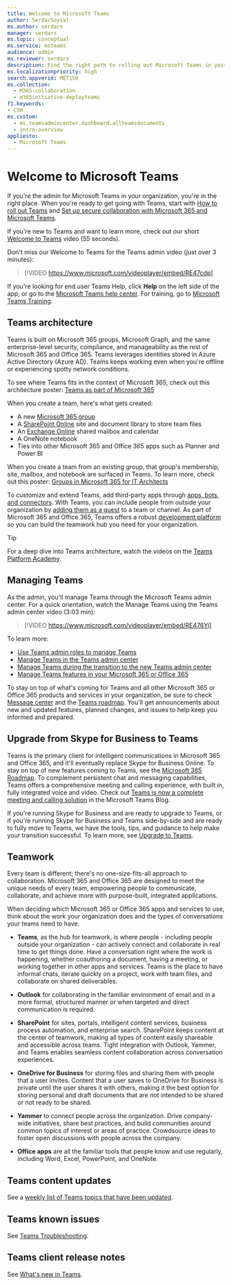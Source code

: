 ```yaml
---
title: Welcome to Microsoft Teams
author: SerdarSoysal
ms.author: serdars
manager: serdars
ms.topic: conceptual
ms.service: msteams
audience: admin
ms.reviewer: serdars
description: Find the right path to rolling out Microsoft Teams in your organization. Learn about the Teams infrastructure and using Teams with Microsoft 365 or Office 365.
ms.localizationpriority: high
search.appverid: MET150
ms.collection: 
  - M365-collaboration
  - m365initiative-deployteams
f1.keywords:
- CSH
ms.custom: 
  - ms.teamsadmincenter.dashboard.allteamsdocuments
  - intro-overview
appliesto: 
  - Microsoft Teams
---
```


# Welcome to Microsoft Teams
If you're the admin for Microsoft Teams in your organization, you're in the right place. When you're ready to get going with Teams, start with [How to roll out Teams](./deploy-overview.md) and [Set up secure collaboration with Microsoft 365 and Microsoft Teams](/microsoft-365/solutions/setup-secure-collaboration-with-teams).

If you're new to Teams and want to learn more, check out our short [Welcome to Teams](https://www.youtube.com/embed/s3aQV3T0D6c) video (55 seconds).

Don't miss our Welcome to Teams for the Teams admin video (just over 3 minutes):

> [!VIDEO https://www.microsoft.com/videoplayer/embed/RE47cdp]

If you're looking for end user Teams Help, click **Help** on the left side of the app, or go to the [Microsoft Teams help center](https://support.office.com/teams). For training, go to [Microsoft Teams Training](training-microsoft-teams-landing-page.md). 

## Teams architecture

Teams is built on Microsoft 365 groups, Microsoft Graph, and the same enterprise-level security, compliance, and manageability as the rest of Microsoft 365 and Office 365. Teams leverages identities stored in Azure Active Directory (Azure AD). Teams keeps working even when you're offline or experiencing spotty network conditions.

To see where Teams fits in the context of Microsoft 365, check out this architecture poster:  [Teams as part of Microsoft 365](teams-architecture-solutions-posters.md#teams-as-part-of-microsoft-365)

When you create a team, here's what gets created:
- A new [Microsoft 365 group](office-365-groups.md)
- A [SharePoint Online](sharepoint-onedrive-interact.md) site and document library to store team files
- An [Exchange Online](exchange-teams-interact.md) shared mailbox and calendar
- A OneNote notebook
- Ties into other Microsoft 365 and Office 365 apps such as Planner and Power BI

When you create a team from an existing group, that group's membership, site, mailbox, and notebook are surfaced in Teams. To learn more, check out this poster: [Groups in Microsoft 365 for IT Architects](teams-architecture-solutions-posters.md#groups-in-microsoft-365)

To customize and extend Teams, add third-party apps through [apps, bots, and connectors](deploy-apps-microsoft-teams-landing-page.md). With Teams, you can include people from outside your organization by [adding them as a guest](guest-access.md) to a team or channel. As part of Microsoft 365 and Office 365, Teams offers a robust [development platform](/microsoftteams/platform) so you can build the teamwork hub you need for your organization. 

> [!TIP]
> For a deep dive into Teams architecture, watch the videos on the [Teams Platform Academy](https://aka.ms/TeamsPlatformAcademy).

## Managing Teams

As the admin, you'll manage Teams through the Microsoft Teams admin center. For a quick orientation, watch the Manage Teams using the Teams admin center video (3:03 min):

> [!VIDEO https://www.microsoft.com/videoplayer/embed/RE476Yi]

To learn more:

- [Use Teams admin roles to manage Teams](using-admin-roles.md)
- [Manage Teams in the Teams admin center](manage-teams-skypeforbusiness-admin-center.md)
- [Manage Teams during the transition to the new Teams admin center](manage-teams-in-modern-portal.md)
- [Manage Teams features in your Microsoft 365 or Office 365](enable-features-office-365.md)

To stay on top of what's coming for Teams and all other Microsoft 365 or Office 365 products and services in your organization, be sure to check [Message center](https://admin.microsoft.com/AdminPortal/Home#/MessageCenter) and the [Teams roadmap](https://www.microsoft.com/microsoft-365/roadmap?rtc=1&filters=Microsoft%20Teams). You'll get announcements about new and updated features, planned changes, and issues to help keep you informed and prepared. 

## Upgrade from Skype for Business to Teams
Teams is the primary client for intelligent communications in Microsoft 365 and Office 365, and it'll eventually replace Skype for Business Online. To stay on top of new features coming to Teams, see the [Microsoft 365 Roadmap](https://aka.ms/O365Roadmap). To complement persistent chat and messaging capabilities, Teams offers a comprehensive meeting and calling experience, with built in, fully integrated voice and video. Check out [Teams is now a complete meeting and calling solution](https://techcommunity.microsoft.com/t5/Microsoft-Teams-Blog/Microsoft-Teams-is-now-a-complete-meeting-and-calling-solution/ba-p/236042) in the Microsoft Teams Blog.

If you're running Skype for Business and are ready to upgrade to Teams, or if you're running Skype for Business and Teams side-by-side and are ready to fully move to Teams, we have the tools, tips, and guidance to help make your transition successful. To learn more, see [Upgrade to Teams](upgrade-start-here.md).

## Teamwork
Every team is different; there's no one-size-fits-all approach to collaboration. Microsoft 365 and Office 365 are designed to meet the unique needs of every team, empowering people to communicate, collaborate, and achieve more with purpose-built, integrated applications.

When deciding which Microsoft 365 or Office 365 apps and services to use, think about the work your organization does and the types of conversations your teams need to have. 

- **Teams**, as the hub for teamwork, is where people - including people outside your organization - can actively connect and collaborate in real time to get things done. Have a conversation right where the work is happening, whether coauthoring a document, having a meeting, or working together in other apps and services. Teams is the place to have informal chats, iterate quickly on a project, work with team files, and collaborate on shared deliverables. 

- **Outlook** for collaborating in the familiar environment of email and in a more formal, structured manner or when targeted and direct communication is required.

- **SharePoint** for sites, portals, intelligent content services, business process automation, and enterprise search. SharePoint keeps content at the center of teamwork, making all types of content easily shareable and accessible across teams. Tight integration with Outlook, Yammer, and Teams enables seamless content collaboration across conversation experiences.

- **OneDrive for Business** for storing files and sharing them with people that a user invites. Content that a user saves to OneDrive for Business is private until the user shares it with others, making it the best option for storing personal and draft documents that are not intended to be shared or not ready to be shared.

- **Yammer** to connect people across the organization. Drive company-wide initiatives, share best practices, and build communities around common topics of interest or areas of practice. Crowdsource ideas to foster open discussions with people across the company.

- **Office apps** are all the familiar tools that people know and use regularly, including Word, Excel, PowerPoint, and OneNote. 

## Teams content updates

See a [weekly list of Teams topics that have been updated](teams-updates.md).

## Teams known issues

See [Teams Troubleshooting](/MicrosoftTeams/troubleshoot/teams).

## Teams client release notes

See [What's new in Teams](https://support.office.com/article/what-s-new-in-microsoft-teams-d7092a6d-c896-424c-b362-a472d5f105de).